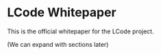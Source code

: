 # LCode Whitepaper

This is the official whitepaper for the LCode project.

(We can expand with sections later)